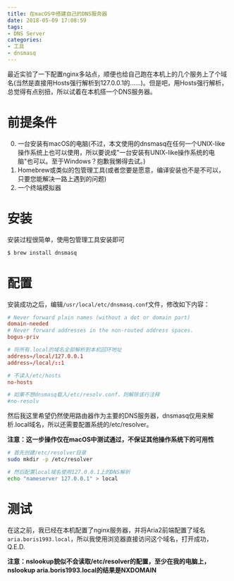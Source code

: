 ```yaml
---
title: 在macOS中搭建自己的DNS服务器
date: 2018-05-09 17:08:59
tags:
- DNS Server
categories: 
- 工具
- dnsmasq
---
```

最近实验了一下配置nginx多站点，顺便也给自己跑在本机上的几个服务上了个域名(当然是直接用Hosts强行解析到127.0.0.1的......)。但是吧，用Hosts强行解析，总觉得有点别扭，所以试着在本机搭一个DNS服务器。

<!-- more -->

# 前提条件

0. 一台安装有macOS的电脑(不过，本文使用的dnsmasq在任何一个UNIX-like操作系统上也可以使用，所以要说成"一台安装有UNIX-like操作系统的电脑"也可以。至于Windows？抱歉我懒得去试。)
1. Homebrew或类似的包管理工具(或者您要是愿意，编译安装也不是不可以，只要您能解决一路上遇到的问题)
2. 一个终端模拟器

# 安装

安装过程很简单，使用包管理工具安装即可

```bash
$ brew install dnsmasq
```

# 配置

安装成功之后，编辑`/usr/local/etc/dnsmasq.conf`文件，修改如下内容：

```conf
# Never forward plain names (without a dot or domain part)
domain-needed
# Never forward addresses in the non-routed address spaces.
bogus-priv

# 将所有.local的域名全部解析到本机回环地址
address=/local/127.0.0.1
address=/local/::1

# 不读入/etc/hosts
no-hosts

# 如果不想dnsmasq载入/etc/resolv.conf，则解除该行注释
#no-resolv
```

然后我这里希望仍然使用路由器作为主要的DNS服务器，dnsmasq仅用来解析.local域名，所以还需要配置系统的/etc/resolver。

**注意：这一步操作仅在macOS中测试通过，不保证其他操作系统下的可用性**

```bash
# 首先创建/etc/resolver目录
sudo mkdir -p /etc/resolver

# 然后配置local域名使用127.0.0.1上的DNS解析
echo "nameserver 127.0.0.1" > local
```

# 测试

在这之前，我已经在本机配置了nginx服务器，并将Aria2前端配置了域名`aria.boris1993.local`，所以我使用浏览器直接访问这个域名，打开成功，Q.E.D.

**注意：nslookup貌似不会读取/etc/resolver的配置，至少在我的电脑上，nslookup aria.boris1993.local的结果是NXDOMAIN**
